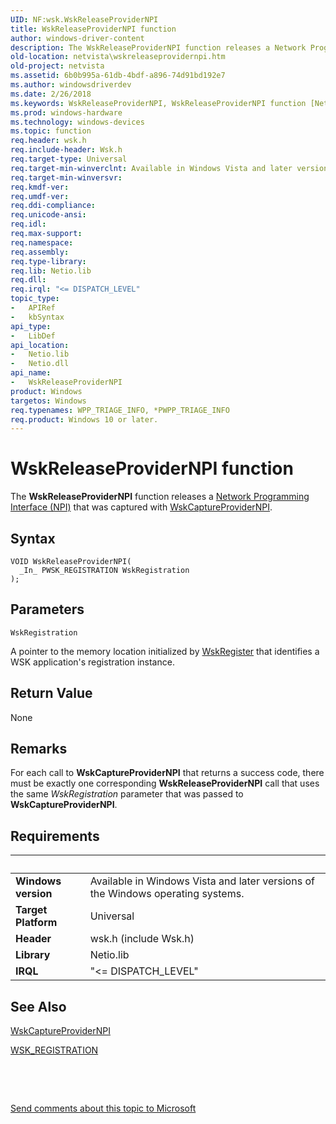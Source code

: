 ```yaml
---
UID: NF:wsk.WskReleaseProviderNPI
title: WskReleaseProviderNPI function
author: windows-driver-content
description: The WskReleaseProviderNPI function releases a Network Programming Interface (NPI) that was captured with WskCaptureProviderNPI.
old-location: netvista\wskreleaseprovidernpi.htm
old-project: netvista
ms.assetid: 6b0b995a-61db-4bdf-a896-74d91bd192e7
ms.author: windowsdriverdev
ms.date: 2/26/2018
ms.keywords: WskReleaseProviderNPI, WskReleaseProviderNPI function [Network Drivers Starting with Windows Vista], netvista.wskreleaseprovidernpi, wsk/WskReleaseProviderNPI, wskref_1ed7116e-c3a0-41dd-9d19-aa2f44eae257.xml
ms.prod: windows-hardware
ms.technology: windows-devices
ms.topic: function
req.header: wsk.h
req.include-header: Wsk.h
req.target-type: Universal
req.target-min-winverclnt: Available in Windows Vista and later versions of the Windows operating   systems.
req.target-min-winversvr: 
req.kmdf-ver: 
req.umdf-ver: 
req.ddi-compliance: 
req.unicode-ansi: 
req.idl: 
req.max-support: 
req.namespace: 
req.assembly: 
req.type-library: 
req.lib: Netio.lib
req.dll: 
req.irql: "<= DISPATCH_LEVEL"
topic_type:
-	APIRef
-	kbSyntax
api_type:
-	LibDef
api_location:
-	Netio.lib
-	Netio.dll
api_name:
-	WskReleaseProviderNPI
product: Windows
targetos: Windows
req.typenames: WPP_TRIAGE_INFO, *PWPP_TRIAGE_INFO
req.product: Windows 10 or later.
---
```



# WskReleaseProviderNPI function
The 
  <b>WskReleaseProviderNPI</b> function releases a 
  <a href="https://docs.microsoft.com/en-us/windows-hardware/drivers/network/network-programming-interface">Network Programming Interface
  (NPI)</a> that was captured with 
  <a href="..\wsk\nf-wsk-wskcaptureprovidernpi.md">WskCaptureProviderNPI</a>.

## Syntax

````
VOID WskReleaseProviderNPI(
  _In_ PWSK_REGISTRATION WskRegistration
);
````

## Parameters

`WskRegistration`

A pointer to the memory location initialized by 
     <a href="..\wsk\nf-wsk-wskregister.md">WskRegister</a> that identifies a WSK
     application's registration instance.


## Return Value

None

## Remarks

For each call to
    <b>WskCaptureProviderNPI</b> that returns a success code, there must be exactly one corresponding 
    <b>WskReleaseProviderNPI</b> call that uses
    the same 
    <i>WskRegistration</i> parameter that was passed to 
    <b>WskCaptureProviderNPI</b>.

## Requirements
| &nbsp; | &nbsp; |
| ---- |:---- |
| **Windows version** | Available in Windows Vista and later versions of the Windows operating   systems.  |
| **Target Platform** | Universal |
| **Header** | wsk.h (include Wsk.h) |
| **Library** | Netio.lib |
| **IRQL** | "<= DISPATCH_LEVEL" |

## See Also

<a href="..\wsk\nf-wsk-wskcaptureprovidernpi.md">WskCaptureProviderNPI</a>



<a href="..\wsk\ns-wsk-_wsk_registration.md">WSK_REGISTRATION</a>



 

 

<a href="mailto:wsddocfb@microsoft.com?subject=Documentation%20feedback [netvista\netvista]:%20WskReleaseProviderNPI function%20 RELEASE:%20(2/26/2018)&amp;body=%0A%0APRIVACY STATEMENT%0A%0AWe use your feedback to improve the documentation. We don't use your email address for any other purpose, and we'll remove your email address from our system after the issue that you're reporting is fixed. While we're working to fix this issue, we might send you an email message to ask for more info. Later, we might also send you an email message to let you know that we've addressed your feedback.%0A%0AFor more info about Microsoft's privacy policy, see http://privacy.microsoft.com/en-us/default.aspx." title="Send comments about this topic to Microsoft">Send comments about this topic to Microsoft</a>